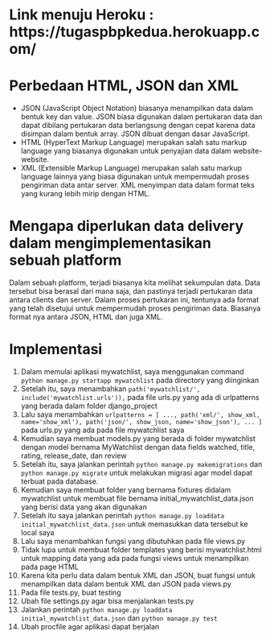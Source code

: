 <h1>Link menuju Heroku : https://tugaspbpkedua.herokuapp.com/ </h1>

<h1> Perbedaan HTML, JSON dan XML </h1>

- JSON (JavaScript Object Notation) biasanya menampilkan data dalam bentuk key dan value. JSON biasa digunakan dalam pertukaran data dan dapat dibilang pertukaran data berlangsung dengan cepat karena data disimpan dalam bentuk array. JSON dibuat dengan dasar JavaScript.
- HTML (HyperText Markup Language) merupakan salah satu markup language yang biasanya digunakan untuk penyajian data dalam website-website. 
- XML (Extensible Markup Language) merupakan salah satu markup language lainnya yang biasa digunakan untuk mempermudah proses pengiriman data antar server. XML menyimpan data dalam format teks yang kurang lebih mirip dengan HTML.

<h1> Mengapa diperlukan data delivery dalam mengimplementasikan sebuah platform </h1>

Dalam sebuah platform, terjadi biasanya kita melihat sekumpulan data. Data tersebut bisa berasal dari mana saja, dan pastinya terjadi pertukaran data antara clients dan server. Dalam proses pertukaran ini, tentunya ada format yang telah disetujui untuk mempermudah proses pengiriman data. Biasanya format nya antara JSON, HTML dan juga XML.

<h1> Implementasi </h1> 

1. Dalam memulai aplikasi mywatchlist, saya menggunakan command `python manage.py startapp mywatchlist` pada directory yang diinginkan
2. Setelah itu, saya menambahkan `path('mywatchlist/', include('mywatchlist.urls')),` pada file urls.py yang ada di urlpatterns yang berada dalam folder django_project 
3. Lalu saya menambahkan `urlpatterns = [ ..., path('xml/', show_xml, name='show_xml'), path('json/', show_json, name='show_json'), ... ]` pada urls.py yang ada pada file mywatchlist saya
4. Kemudian saya membuat models.py yang berada di folder mywatchlist dengan model bernama MyWatchlist dengan data fields watched, title, rating, release_date, dan review
5. Setelah itu, saya jalankan perintah `python manage.py makemigrations` dan `python manage.py migrate` untuk melakukan migrasi agar model dapat terbuat pada database.
6. Kemudian saya membuat folder yang bernama fixtures didalam mywatchlist untuk membuat file bernama initial_mywatchlist_data.json yang berisi data yang akan digunakan
7. Setelah itu saya jalankan perintah `python manage.py loaddata initial_mywatchlist_data.json` untuk memasukkan data tersebut ke local saya
8. Lalu saya menambahkan fungsi yang dibutuhkan pada file views.py
9. Tidak lupa untuk membuat folder templates yang berisi mywatchlist.html untuk mapping data yang ada pada fungsi views untuk menampilkan pada page HTML
10. Karena kita perlu data dalam bentuk XML dan JSON, buat fungsi untuk menampilkan data dalam bentuk XML dan JSON pada views.py
11. Pada file tests.py, buat testing 
12. Ubah file settings.py agar bisa menjalankan tests.py
13. Jalankan perintah `python manage.py loaddata initial_mywatchlist_data.json` dan `python manage.py test`
14. Ubah procfile agar aplikasi dapat berjalan
